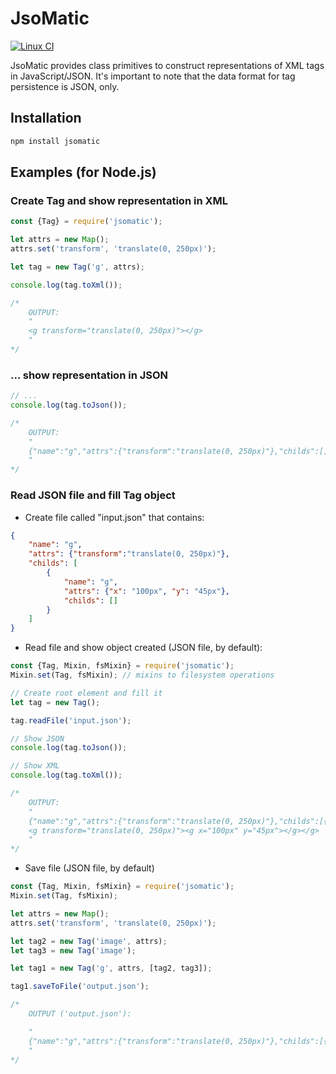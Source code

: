 # JsoMatic

[![Linux CI](https://travis-ci.org/cristiancmello/jsomatic.svg?branch=master)](https://travis-ci.org/cristiancmello/jsomatic)

JsoMatic provides class primitives to construct representations of XML tags in JavaScript/JSON.
It's important to note that the data format for tag persistence is JSON, only.

## Installation
```bash
npm install jsomatic
```

## Examples (for Node.js)
### Create Tag and show representation in XML
```js
const {Tag} = require('jsomatic');

let attrs = new Map();
attrs.set('transform', 'translate(0, 250px)');

let tag = new Tag('g', attrs);

console.log(tag.toXml());

/*
    OUTPUT:
    "
    <g transform="translate(0, 250px)"></g>
    "
*/
```

### ... show representation in JSON
```js
// ...
console.log(tag.toJson());

/*
    OUTPUT:
    "
    {"name":"g","attrs":{"transform":"translate(0, 250px)"},"childs":[]}
    "
*/
```

### Read JSON file and fill Tag object

- Create file called "input.json" that contains:
```json
{
    "name": "g",
    "attrs": {"transform":"translate(0, 250px)"},
    "childs": [
        {
            "name": "g",
            "attrs": {"x": "100px", "y": "45px"},
            "childs": []
        }
    ]
}
```

- Read file and show object created (JSON file, by default):
```js
const {Tag, Mixin, fsMixin} = require('jsomatic');
Mixin.set(Tag, fsMixin); // mixins to filesystem operations

// Create root element and fill it
let tag = new Tag();

tag.readFile('input.json');

// Show JSON
console.log(tag.toJson());

// Show XML
console.log(tag.toXml());

/*
    OUTPUT:
    "
    {"name":"g","attrs":{"transform":"translate(0, 250px)"},"childs":[{"name":"g","attrs":{"x":"100px","y":"45px"},"childs":[]}]}
    <g transform="translate(0, 250px)"><g x="100px" y="45px"></g></g>
    "
*/
```

- Save file (JSON file, by default)
```js
const {Tag, Mixin, fsMixin} = require('jsomatic');
Mixin.set(Tag, fsMixin);

let attrs = new Map();
attrs.set('transform', 'translate(0, 250px)');

let tag2 = new Tag('image', attrs);
let tag3 = new Tag('image');

let tag1 = new Tag('g', attrs, [tag2, tag3]);

tag1.saveToFile('output.json');

/*
    OUTPUT ('output.json'):

    "
    {"name":"g","attrs":{"transform":"translate(0, 250px)"},"childs":[{"name":"image","attrs":{"transform":"translate(0, 250px)"},"childs":[]},{"name":"image","attrs":{},"childs":[]}]}
    "
*/
```
